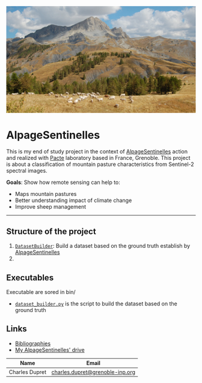 
<div align="center">
  <img src=img/background.jpeg><br>
</div>


# AlpageSentinelles

This is my end of study project in the context of [AlpageSentinelles](https://www.alpages-sentinelles.fr/) action and 
realized with [Pacte](https://www.pacte-grenoble.fr/) laboratory  based in France, Grenoble. This project is about a 
classification of mountain pasture characteristics from Sentinel-2 spectral images. 

**Goals**: Show how remote sensing can help to:

  - Maps mountain pastures
  - Better understanding impact of climate change
  - Improve sheep management


*** 

## Structure of the project

  1. [`DatasetBuilder`](DatasetBuilder): Build a dataset based on the ground truth establish by 
[AlpageSentinelles](https://www.alpages-sentinelles.fr/)
  2. 


## Executables

Executable are sored in bin/

  - [`dataset_builder.py`](bin) is the script to build the dataset based on the ground truth



## Links

  - [Bibliographies]()
  - [My AlpageSentinelles' drive]()



| Name           | Email                           |
|----------------|---------------------------------|
| Charles Dupret | charles.dupret@grenoble-inp.org | 


